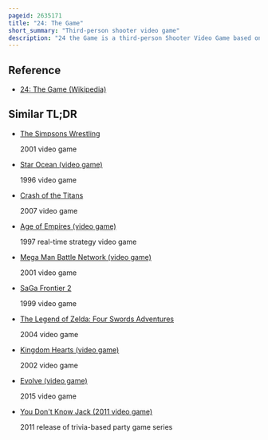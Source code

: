 ```yaml
---
pageid: 2635171
title: "24: The Game"
short_summary: "Third-person shooter video game"
description: "24 the Game is a third-person Shooter Video Game based on the fox Tv Series 24. The Game was developed by sce Studio Cambridge and released by 2k for the Playstation 2. It was announced on March 30 2005 and was released in north America on february 28 2006. The Player controls several Characters from the Tv Series at different Points in the Game. The Missions in the Game involve Elements of third-person Shooter, Driving, and puzzle Games. The musical Score was composed by sean Callery, while the Script was written by Duppy Demetrius and the Series Production Team."
---
```


## Reference

- [24: The Game (Wikipedia)](https://en.wikipedia.org/?curid=2635171)

## Similar TL;DR

- [The Simpsons Wrestling](/tldr/en/the-simpsons-wrestling)

  2001 video game

- [Star Ocean (video game)](/tldr/en/star-ocean-video-game)

  1996 video game

- [Crash of the Titans](/tldr/en/crash-of-the-titans)

  2007 video game

- [Age of Empires (video game)](/tldr/en/age-of-empires-video-game)

  1997 real-time strategy video game

- [Mega Man Battle Network (video game)](/tldr/en/mega-man-battle-network-video-game)

  2001 video game

- [SaGa Frontier 2](/tldr/en/saga-frontier-2)

  1999 video game

- [The Legend of Zelda: Four Swords Adventures](/tldr/en/the-legend-of-zelda-four-swords-adventures)

  2004 video game

- [Kingdom Hearts (video game)](/tldr/en/kingdom-hearts-video-game)

  2002 video game

- [Evolve (video game)](/tldr/en/evolve-video-game)

  2015 video game

- [You Don't Know Jack (2011 video game)](/tldr/en/you-dont-know-jack-2011-video-game)

  2011 release of trivia-based party game series
